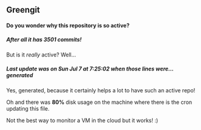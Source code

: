 ## Greengit

#### Do you wonder why this repository is so active?

##### After all it has 3501 commits!

But is it *really* active? Well...

##### Last update was on Sun Jul 7 at 7:25:02 when those lines were... generated

Yes, generated, because it certainly helps a lot to have such an active repo!

Oh and there was **80%** disk usage on the machine
where there is the cron updating this file.

Not the best way to monitor a VM in the cloud but it works! :)
